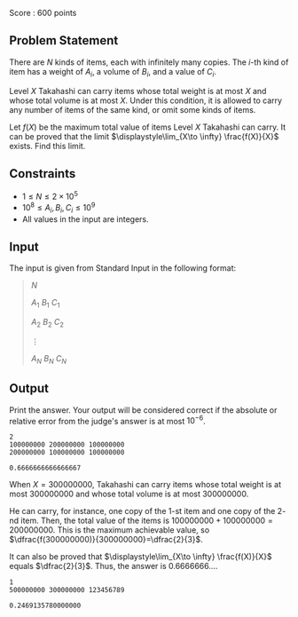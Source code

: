 Score : $600$ points

## Problem Statement

There are $N$ kinds of items, each with infinitely many copies. The $i$-th kind of item has a weight of $A_i$, a volume of $B_i$, and a value of $C_i$.

Level $X$ Takahashi can carry items whose total weight is at most $X$ and whose total volume is at most $X$. Under this condition, it is allowed to carry any number of items of the same kind, or omit some kinds of items.

Let $f(X)$ be the maximum total value of items Level $X$ Takahashi can carry. It can be proved that the limit $\displaystyle\lim_{X\to \infty} \frac{f(X)}{X}$ exists. Find this limit.

## Constraints

- $1\leq N\leq 2\times 10^5$
- $10^8\leq A_i,B_i,C_i \leq 10^9$
- All values in the input are integers.

## Input

The input is given from Standard Input in the following format:

> $N$
> 
> $A_1$ $B_1$ $C_1$
> 
> $A_2$ $B_2$ $C_2$
> 
> $\vdots$
> 
> $A_N$ $B_N$ $C_N$

## Output

Print the answer. Your output will be considered correct if the absolute or relative error from the judge's answer is at most $10^{-6}$.

```input1
2
100000000 200000000 100000000
200000000 100000000 100000000
```

```output1
0.6666666666666667
```

When $X=300000000$, Takahashi can carry items whose total weight is at most $300000000$ and whose total volume is at most $300000000$.

He can carry, for instance, one copy of the $1$-st item and one copy of the $2$-nd item. Then, the total value of the items is $100000000+100000000=200000000$. This is the maximum achievable value, so $\dfrac{f(300000000)}{300000000}=\dfrac{2}{3}$.

It can also be proved that $\displaystyle\lim_{X\to \infty} \frac{f(X)}{X}$ equals $\dfrac{2}{3}$. Thus, the answer is $0.6666666...$.

```input2
1
500000000 300000000 123456789
```

```output2
0.2469135780000000
```